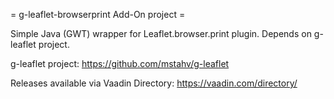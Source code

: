 = g-leaflet-browserprint Add-On project =

Simple Java (GWT) wrapper for Leaflet.browser.print plugin. Depends on g-leaflet project.

g-leaflet project:
https://github.com/mstahv/g-leaflet

Releases available via Vaadin Directory:
https://vaadin.com/directory/